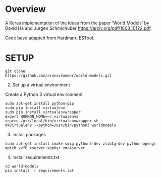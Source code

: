 # Overview


A Keras implementation of the ideas from the paper 'World Models' by David Ha and Jurgen Schmidhuber https://arxiv.org/pdf/1803.10122.pdf. 

Code base adapted from [Hardmaru ESTool](https://github.com/hardmaru/estool). 

# SETUP

```
git clone 
https://github.com/arunavkonwar/world-models.git
```

2. Set up a virtual environment

Create a Python 3 virtual environment 


```
sudo apt-get install python-pip
sudo pip install virtualenv
sudo pip install virtualenvwrapper
export WORKON_HOME=~/.virtualenvs
source /usr/local/bin/virtualenvwrapper.sh
mkvirtualenv --python=/usr/bin/python3 worldmodels
```
3. Install packages
```
sudo apt-get install cmake swig python3-dev zlib1g-dev python-opengl mpich xvfb xserver-xephyr vnc4server
```

4. Install requirements.txt
```
cd world-models
pip install -r requirements.txt
```
